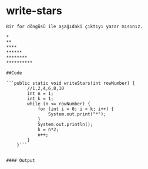 # write-stars


```
Bir for döngüsü ile aşağıdaki çıktıyı yazar mısınız. 

*
**
****
******
********
**********

##Code

```public static void writeStars(int rowNumber) {
        //1,2,4,6,8,10
        int n = 1;
        int k = 1;
        while (n <= rowNumber) {
            for (int i = 0; i < k; i++) {
                System.out.print("*");
            }
            System.out.println();
            k = n*2;
            n++;
        }
    }```


#### Output
